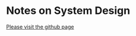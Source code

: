 # Notes on System Design

[Please visit the github page](https://eleqtrizit.github.io/SystemsDesign)

